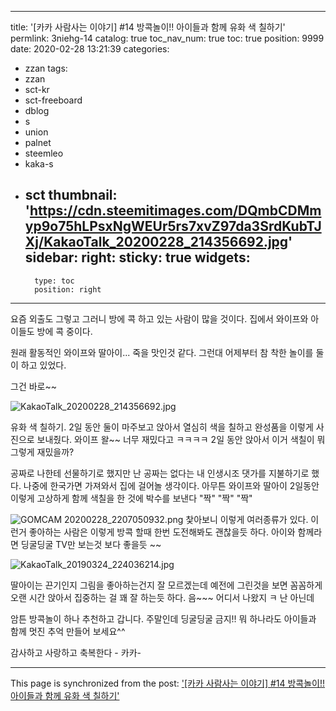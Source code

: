
---
title: '[카카 사람사는 이야기] #14 방콕놀이!!   아이들과 함께 유화 색 칠하기'
permlink: 3niehg-14
catalog: true
toc_nav_num: true
toc: true
position: 9999
date: 2020-02-28 13:21:39
categories:
- zzan
tags:
- zzan
- sct-kr
- sct-freeboard
- dblog
- s
- union
- palnet
- steemleo
- kaka-s
- sct
thumbnail: 'https://cdn.steemitimages.com/DQmbCDMmyp9o75hLPsxNgWEUr5rs7xvZ97da3SrdKubTJXj/KakaoTalk_20200228_214356692.jpg'
sidebar:
    right:
        sticky: true
widgets:
    -
        type: toc
        position: right
---


요즘 외출도 그렇고 그러니 방에 콕 하고 있는 사람이 많을 것이다.
집에서 와이프와 아이들도 방에 콕 중이다. 

원래 활동적인 와이프와 딸아이... 죽을 맛인것 같다.
그런대 어제부터 참 착한 놀이를 둘이 하고 있었다.

그건 바로~~

![KakaoTalk_20200228_214356692.jpg](https://cdn.steemitimages.com/DQmbCDMmyp9o75hLPsxNgWEUr5rs7xvZ97da3SrdKubTJXj/KakaoTalk_20200228_214356692.jpg)

유화 색 칠하기.  2일 동안 둘이 마주보고 앉아서 열심히
색을 칠하고 완성품을 이렇게 사진으로 보내줬다. 
와이프 왈~~ 너무 재밌다고 ㅋㅋㅋㅋ
2일 동안 앉아서 이거 색칠이 뭐 그렇게 재밌을까?

공짜로 나한테 선물하기로 했지만 
난 공짜는 없다는 내 인생시조 댓가를 지불하기로 했다. 
나중에 한국가면 가져와서 집에 걸어놀 생각이다. 
아무튼 와이프와 딸아이 2일동안 이렇게 고상하게 
함께 색칠을 한 것에 박수를 보낸다 "짝" "짝" "짝"

![GOMCAM 20200228_2207050932.png](https://cdn.steemitimages.com/DQmaQobjcEFExZsr2bBKo7HoznK1ykvKspCCLeaVsiaxDuJ/GOMCAM%2020200228_2207050932.png)
찿아보니 이렇게 여러종류가 있다. 
이런거 좋아하는 사람은 이렇게 방콕 할때  한번 도전해봐도 
괜찮을듯 하다.  아이와 함께라면  딩굴딩굴  TV만 보는것 보다 좋을듯 ~~

![KakaoTalk_20190324_224036214.jpg](https://cdn.steemitimages.com/DQmNqXAcrknBd1VSGGzkUn42TBTuHq7MtAymbK5NVdyFho3/KakaoTalk_20190324_224036214.jpg) 

딸아이는 끈기인지 그림을 좋아하는건지 잘 모르겠는데 
예전에 그린것을 보면  꼼꼼하게 오랜 시간 앉아서 집중하는
걸 꽤 잘 하는듯 하다.  음~~~ 어디서 나왔지 ㅋ 난 아닌데

암튼 방콕놀이 하나 추천하고 갑니다. 
주말인데 딩굴딩굴 금지!! 뭐 하나라도 아이들과 함께
멋진 추억 만들어 보세요^^

감사하고 사랑하고 축복한다 - 카카-

- - -

This page is synchronized from the post: ['[카카 사람사는 이야기] #14 방콕놀이!!   아이들과 함께 유화 색 칠하기'](https://steemit.com/@kibumh/3niehg-14)
